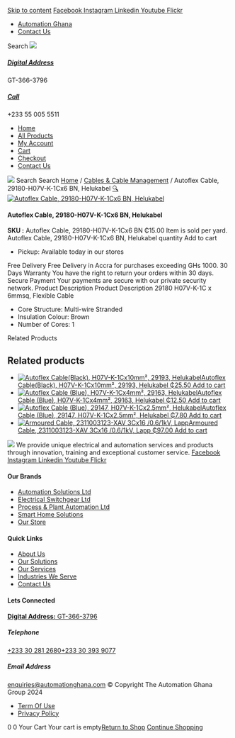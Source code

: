 [Skip to content](https://store.automationghana.com/product/autoflex-cable-1x6mmsq-brown/#content)
[ Facebook ](https://www.facebook.com/automationgh/) [ Instagram ](https://www.instagram.com/automationgh/) [ Linkedin ](https://www.linkedin.com/company/the-automation-ghana-limited/) [ Youtube ](https://www.youtube.com/channel/UCurrRDUSm5oIW39VXjn1u0w) [ Flickr ](https://www.flickr.com/photos/181794037@N07/)
  * [ Automation Ghana ](https://automationghana.com)
  * [ Contact Us ](https://store.automationghana.com/contact/)


Search
[ ![](https://store.automationghana.com/wp-content/uploads/2024/04/Website-TAGG-Logo-BLUE.png) ](https://store.automationghana.com/)
[ ](https://maps.app.goo.gl/m4xeaagWCNbLk4jM6)
#####  [ Digital Address ](https://maps.app.goo.gl/m4xeaagWCNbLk4jM6)
GT-366-3796 
[ ](tel:+233550055511)
#####  [ Call ](tel:+233550055511)
+233 55 005 5511 
  * [Home](https://store.automationghana.com/)
  * [All Products](https://store.automationghana.com/shop/)
  * [My Account](https://store.automationghana.com/my-account/)
  * [Cart](https://store.automationghana.com/cart/)
  * [Checkout](https://store.automationghana.com/checkout/)
  * [Contact Us](https://store.automationghana.com/contact/)


[![](https://store.automationghana.com/wp-content/uploads/2024/04/AutomationGhana_logo_white.png)](https://store.automationghana.com)
Search
Search
[Home](https://store.automationghana.com) / [Cables & Cable Management](https://store.automationghana.com/product-category/cables-cable-management/) / Autoflex Cable, 29180-H07V-K-1Cx6 BN, Helukabel
[🔍](https://store.automationghana.com/product/autoflex-cable-1x6mmsq-brown/)
[![Autoflex Cable, 29180-H07V-K-1Cx6 BN, Helukabel](https://store.automationghana.com/wp-content/uploads/2020/12/29132-2.jpg)](https://store.automationghana.com/wp-content/uploads/2020/12/29132-2.jpg)
####  Autoflex Cable, 29180-H07V-K-1Cx6 BN, Helukabel 
**SKU :** Autoflex Cable, 29180-H07V-K-1Cx6 BN 
₵15.00
Item is sold per yard.
Autoflex Cable, 29180-H07V-K-1Cx6 BN, Helukabel quantity
Add to cart
  * Pickup: Available today in our stores


Free Delivery 
Free Delivery in Accra for purchases exceeding GHs 1000. 
30 Days Warranty 
You have the right to return your orders within 30 days. 
Secure Payment 
Your payments are secure with our private security network. 
Product Description
Product Description
29180 H07V-K-1C x 6mmsq, Flexible Cable 
  * Core Structure: Multi-wire Stranded
  * Insulation Colour: Brown
  * Number of Cores: 1


Related Products 
## Related products
  * [![Autoflex Cable\(Black\), H07V-K-1Cx10mm², 29193, Helukabel](https://store.automationghana.com/wp-content/uploads/2019/12/CABLES-3-300x300.jpg)Autoflex Cable(Black), H07V-K-1Cx10mm², 29193, Helukabel ₵25.50 ](https://store.automationghana.com/product/autoflex-cable-29193-h07v-k-1cx10-blk-helukabel/)
[Add to cart](https://store.automationghana.com/product/autoflex-cable-1x6mmsq-brown/?add-to-cart=1475)
  * [![Autoflex Cable \(Blue\), H07V-K-1Cx4mm², 29163, Helukabel](https://store.automationghana.com/wp-content/uploads/2019/12/CABLES-4-300x300.jpg)Autoflex Cable (Blue), H07V-K-1Cx4mm², 29163, Helukabel ₵12.50 ](https://store.automationghana.com/product/autoflex-cable-29163-h07v-k-1cx4-be-helukabel/)
[Add to cart](https://store.automationghana.com/product/autoflex-cable-1x6mmsq-brown/?add-to-cart=1469)
  * [![Autoflex Cable \(Blue\), 29147, H07V-K-1Cx2.5mm², Helukabel](https://store.automationghana.com/wp-content/uploads/2019/12/CABLES-4-300x300.jpg)Autoflex Cable (Blue), 29147, H07V-K-1Cx2.5mm², Helukabel ₵7.80 ](https://store.automationghana.com/product/autoflex-cable-29147-h07v-k-1cx2-5-be-helukabel/)
[Add to cart](https://store.automationghana.com/product/autoflex-cable-1x6mmsq-brown/?add-to-cart=1465)
  * [![Armoured Cable, 2311003123-XAV 3Cx16 /0.6/1kV, Lapp](https://store.automationghana.com/wp-content/uploads/2019/12/Armoured-cable-300x300.jpg)Armoured Cable, 2311003123-XAV 3Cx16 /0.6/1kV, Lapp ₵97.00 ](https://store.automationghana.com/product/armoured-cable-2311003123-xav-3cx16-0-6-1kv-lapp/)
[Add to cart](https://store.automationghana.com/product/autoflex-cable-1x6mmsq-brown/?add-to-cart=1458)


![](https://store.automationghana.com/wp-content/uploads/2024/04/AutomationGhana_logo_white.png)
We provide unique electrical and automation services and products through innovation, training and exceptional customer service.
[ Facebook ](https://www.facebook.com/automationgh/) [ Instagram ](https://www.instagram.com/automationgh/) [ Linkedin ](https://www.linkedin.com/company/the-automation-ghana-limited/) [ Youtube ](https://www.youtube.com/channel/UCurrRDUSm5oIW39VXjn1u0w) [ Flickr ](https://www.flickr.com/photos/181794037@N07/)
#### Our Brands
  * [ Automation Solutions Ltd ](https://store.automationghana.com/product/autoflex-cable-1x6mmsq-brown/)
  * [ Electrical Switchgear Ltd ](https://store.automationghana.com/product/autoflex-cable-1x6mmsq-brown/)
  * [ Process & Plant Automation Ltd ](https://store.automationghana.com/product/autoflex-cable-1x6mmsq-brown/)
  * [ Smart Home Solutions ](https://store.automationghana.com/product/autoflex-cable-1x6mmsq-brown/)
  * [ Our Store ](https://store.automationghana.com/product/autoflex-cable-1x6mmsq-brown/)


#### Quick Links
  * [ About Us ](https://store.automationghana.com/product/autoflex-cable-1x6mmsq-brown/)
  * [ Our Solutions ](https://store.automationghana.com/product/autoflex-cable-1x6mmsq-brown/)
  * [ Our Services ](https://store.automationghana.com/product/autoflex-cable-1x6mmsq-brown/)
  * [ Industries We Serve ](https://store.automationghana.com/product/autoflex-cable-1x6mmsq-brown/)
  * [ Contact Us ](https://store.automationghana.com/product/autoflex-cable-1x6mmsq-brown/)


#### Lets Connected
[**Digital Address:** GT-366-3796](https://maps.app.goo.gl/m4xeaagWCNbLk4jM6)
#####  Telephone 
[ +233 30 281 2680](tel:+233302812680)[+233 30 393 9077](https://store.automationghana.com/product/autoflex-cable-1x6mmsq-brown/+233303939077)
#####  Email Address 
enquiries@automationghana.com 
© Copyright The Automation Ghana Group 2024
  * [ Term Of Use ](https://store.automationghana.com/product/autoflex-cable-1x6mmsq-brown/)
  * [ Privacy Policy ](https://store.automationghana.com/product/autoflex-cable-1x6mmsq-brown/)


0
0
Your Cart
Your cart is empty[Return to Shop](https://store.automationghana.com/shop/)
[Continue Shopping](https://store.automationghana.com/product/autoflex-cable-1x6mmsq-brown/)
